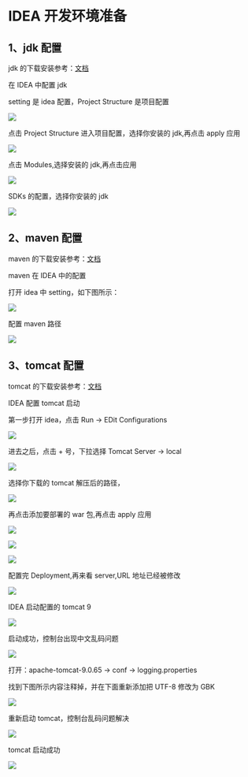 # IDEA 开发环境准备

## 1、jdk 配置

jdk 的下载安装参考：[文档](/manual/jdk_config.md)

在 IDEA 中配置 jdk

setting 是 idea 配置，Project Structure 是项目配置

![](./jdk_image/img_2.png)

点击 Project Structure 进入项目配置，选择你安装的 jdk,再点击 apply 应用

![](./jdk_image/img_3.png)

点击 Modules,选择安装的 jdk,再点击应用

![](./jdk_image/img_4.png)

SDKs 的配置，选择你安装的 jdk

![](./jdk_image/img_5.png)

## 2、maven 配置

maven 的下载安装参考：[文档](/manual/maven_config.md)

maven 在 IDEA 中的配置

打开 idea 中 setting，如下图所示：

![](./maven_img/img_15.png)

配置 maven 路径

![](./maven_img/img_16.png)

## 3、tomcat 配置

tomcat 的下载安装参考：[文档](/manual/tomcat_config.md)

IDEA 配置 tomcat 启动


第一步打开 idea，点击 Run -> EDit Configurations

![](tomcat_img/img_3.png)

进去之后，点击 + 号，下拉选择 Tomcat Server -> local

![](tomcat_img/img_18.png)

选择你下载的 tomcat 解压后的路径，

![](tomcat_img/img_19.png)

再点击添加要部署的 war 包,再点击 apply 应用

![](tomcat_img/img_22.png)

![](tomcat_img/img_20.png)

![](tomcat_img/img_23.png)

配置完 Deployment,再来看 server,URL 地址已经被修改

![](tomcat_img/img_24.png)

IDEA 启动配置的 tomcat 9

![](tomcat_img/img_21.png)

启动成功，控制台出现中文乱码问题

![](tomcat_img/img_25.png)

打开：apache-tomcat-9.0.65 -> conf -> logging.properties

找到下图所示内容注释掉，并在下面重新添加把 UTF-8 修改为 GBK

![](tomcat_img/img_26.png)

重新启动 tomcat，控制台乱码问题解决

![](tomcat_img/img_27.png)

tomcat 启动成功

![](tomcat_img/img_28.png)